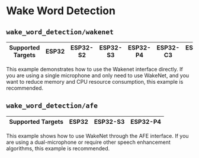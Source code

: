 # Wake Word Detection

## `wake_word_detection/wakenet`

| Supported Targets | ESP32    | ESP32-S2 | ESP32-S3 | ESP32-P4 | ESP32-C3 | ESP32-C5 | ESP32-C6 | 
| ----------------- | -------- | -------- | -------- | -------- | -------- | -------- | -------- |

This example demonstrates how to use the Wakenet interface directly. If you are using a single microphone and only need to use WakeNet, and you want to reduce memory and CPU resource consumption, this example is recommended.


## `wake_word_detection/afe`

| Supported Targets | ESP32    | ESP32-S3 | ESP32-P4 | 
| ----------------- | -------- | -------- | -------- |

This example shows how to use WakeNet through the AFE interface. If you are using a dual-microphone or require other speech enhancement algorithms, this example is recommended.
